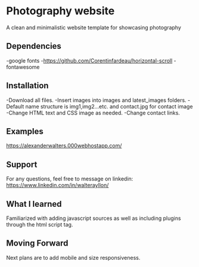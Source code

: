 # Photography website

A clean and minimalistic website template for showcasing photography

## Dependencies

-google fonts
-https://github.com/Corentinfardeau/horizontal-scroll
-fontawesome

## Installation

-Download all files.
-Insert images into images and latest_images folders. 
   -Default name structure is img1,img2...etc. and contact.jpg for contact image
-Change HTML text and CSS image as needed.
-Change contact links.

## Examples
https://alexanderwalters.000webhostapp.com/

## Support

For any questions, feel free to message on linkedin: https://www.linkedin.com/in/walterayllon/

## What I learned

Familiarized with adding javascript sources as well as including plugins through the html script tag.

## Moving Forward

Next plans are to add mobile and size responsiveness.
